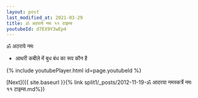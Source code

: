 ```yaml
---
layout: post
last_modified_at: 2021-03-29
title: ॐ अठराये नमः ११ टाइम्स
youtubeId: d7EX9Y3wEp4
---
```

 
 
 ॐ अठराये नमः  
 
 -  आथरी कबीले में बुध बंध का रूप कौन है 
 
  
 
  
 
 
 
 
 
 


{% include youtubePlayer.html id=page.youtubeId %}
 
[Next]({{ site.baseurl }}{% link  split1/_posts/2012-11-19-ॐ आदरया नमस्कर्त्रे नमः ११ टाइम्स.md%})
 

